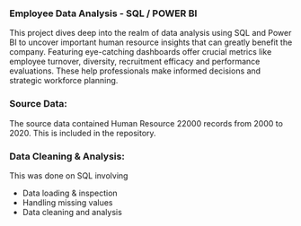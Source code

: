 ### Employee Data Analysis - SQL / POWER BI

This project dives deep into the realm of data analysis using SQL and Power BI to uncover important human resource insights that can greatly benefit the company. 
Featuring eye-catching dashboards offer crucial metrics like employee turnover, diversity, recruitment efficacy and performance evaluations. 
These help professionals make informed decisions and strategic workforce planning.

### Source Data:
The source data contained Human Resource 22000 records from 2000 to 2020. This is included in the repository.

### Data Cleaning & Analysis:

This was done on SQL involving

- Data loading & inspection
- Handling missing values
- Data cleaning and analysis



